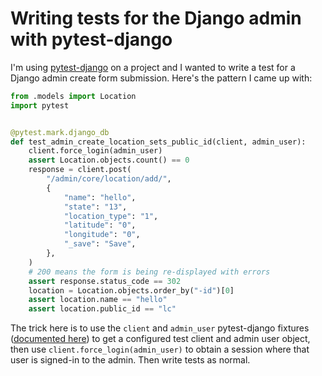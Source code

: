 # Writing tests for the Django admin with pytest-django

I'm using [pytest-django](https://pytest-django.readthedocs.io/) on a project and I wanted to write a test for a Django admin create form submission. Here's the pattern I came up with:

```python
from .models import Location
import pytest


@pytest.mark.django_db
def test_admin_create_location_sets_public_id(client, admin_user):
    client.force_login(admin_user)
    assert Location.objects.count() == 0
    response = client.post(
        "/admin/core/location/add/",
        {
            "name": "hello",
            "state": "13",
            "location_type": "1",
            "latitude": "0",
            "longitude": "0",
            "_save": "Save",
        },
    )
    # 200 means the form is being re-displayed with errors
    assert response.status_code == 302
    location = Location.objects.order_by("-id")[0]
    assert location.name == "hello"
    assert location.public_id == "lc"
```
The trick here is to use the `client` and `admin_user` pytest-django fixtures ([documented here](https://pytest-django.readthedocs.io/en/latest/helpers.html#fixtures)) to get a configured test client and admin user object, then use `client.force_login(admin_user)` to obtain a session where that user is signed-in to the admin. Then write tests as normal.

